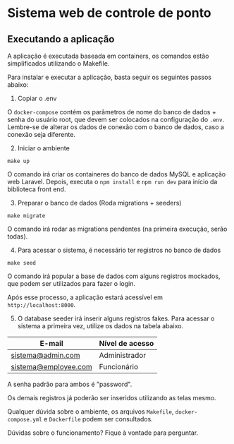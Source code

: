 # Sistema web de controle de ponto

## Executando a aplicação
A aplicação é executada baseada em containers, os comandos estão simplificados utilizando o Makefile.

Para instalar e executar a aplicação, basta seguir os seguintes passos abaixo:

1. Copiar o .env

O `docker-compose` contém os parâmetros de nome do banco de dados + senha do usuário root, que devem ser colocados na configuração do `.env`.
Lembre-se de alterar os dados de conexão com o banco de dados, caso a conexão seja diferente.

2. Iniciar o ambiente
```shell
make up
```
O comando irá criar os containeres do banco de dados MySQL e aplicação web Laravel.
Depois, executa o `npm install` e `npm run dev` para início da biblioteca front end.

3. Preparar o banco de dados (Roda migrations + seeders)
```shell
make migrate
```
O comando irá rodar as migrations pendentes (na primeira execução, serão todas).

4. Para acessar o sistema, é necessário ter registros no banco de dados
```shell
make seed
```
O comando irá popular a base de dados com alguns registros mockados, que podem ser utilizados para fazer o login.

Após esse processo, a aplicação estará acessível em `http://localhost:8000`.

5. O database seeder irá inserir alguns registros fakes. Para acessar o sistema a primeira vez, utilize os dados na tabela abaixo.
  
| E-mail               | Nível de acesso |
|----------------------|-----------------|
| sistema@admin.com    | Administrador   |
| sistema@employee.com | Funcionário     |
A senha padrão para ambos é "password".

Os demais registros já poderão ser inseridos utilizando as telas mesmo.

Qualquer dúvida sobre o ambiente, os arquivos `Makefile`, `docker-compose.yml` e `Dockerfile` podem ser consultados.

Dúvidas sobre o funcionamento? Fique à vontade para perguntar.
